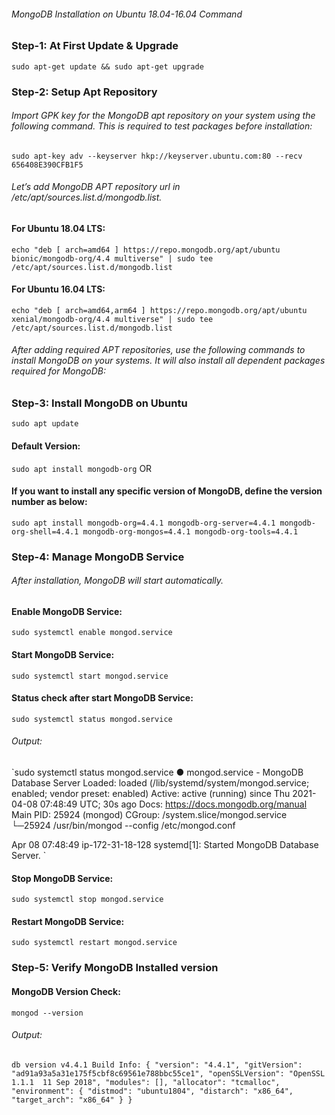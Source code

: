 ###### MongoDB Installation on Ubuntu 18.04-16.04 Command
### Step-1: At First Update & Upgrade
`sudo apt-get update && sudo apt-get upgrade`


### Step-2: Setup Apt Repository
###### Import GPK key for the MongoDB apt repository on your system using the following command. This is required to test packages before installation:
`sudo apt-key adv --keyserver hkp://keyserver.ubuntu.com:80 --recv 656408E390CFB1F5`

###### Let’s add MongoDB APT repository url in /etc/apt/sources.list.d/mongodb.list.
#### For Ubuntu 18.04 LTS:
`echo "deb [ arch=amd64 ] https://repo.mongodb.org/apt/ubuntu bionic/mongodb-org/4.4 multiverse" | sudo tee /etc/apt/sources.list.d/mongodb.list`

#### For Ubuntu 16.04 LTS:
`echo "deb [ arch=amd64,arm64 ] https://repo.mongodb.org/apt/ubuntu xenial/mongodb-org/4.4 multiverse" | sudo tee /etc/apt/sources.list.d/mongodb.list`

###### After adding required APT repositories, use the following commands to install MongoDB on your systems. It will also install all dependent packages required for MongoDB:

### Step-3: Install MongoDB on Ubuntu
`sudo apt update`

#### Default Version:
`sudo apt install mongodb-org` OR

#### If you want to install any specific version of MongoDB, define the version number as below:
`sudo apt install mongodb-org=4.4.1 mongodb-org-server=4.4.1 mongodb-org-shell=4.4.1 mongodb-org-mongos=4.4.1 mongodb-org-tools=4.4.1`

### Step-4: Manage MongoDB Service

###### After installation, MongoDB will start automatically. 
#### Enable MongoDB Service:
`sudo systemctl enable mongod.service`
#### Start MongoDB Service:
`sudo systemctl start mongod.service`

#### Status check after start MongoDB Service:
`sudo systemctl status mongod.service`

###### Output:

`sudo systemctl status mongod.service
● mongod.service - MongoDB Database Server
   Loaded: loaded (/lib/systemd/system/mongod.service; enabled; vendor preset: enabled)
   Active: active (running) since Thu 2021-04-08 07:48:49 UTC; 30s ago
     Docs: https://docs.mongodb.org/manual
 Main PID: 25924 (mongod)
   CGroup: /system.slice/mongod.service
           └─25924 /usr/bin/mongod --config /etc/mongod.conf

Apr 08 07:48:49 ip-172-31-18-128 systemd[1]: Started MongoDB Database Server.
`
#### Stop MongoDB Service:
`sudo systemctl stop mongod.service`

#### Restart MongoDB Service:
`sudo systemctl restart mongod.service`

### Step-5: Verify MongoDB Installed version

#### MongoDB Version Check:
`mongod --version`

###### Output:
`db version v4.4.1
Build Info: {
    "version": "4.4.1",
    "gitVersion": "ad91a93a5a31e175f5cbf8c69561e788bbc55ce1",
    "openSSLVersion": "OpenSSL 1.1.1  11 Sep 2018",
    "modules": [],
    "allocator": "tcmalloc",
    "environment": {
        "distmod": "ubuntu1804",
        "distarch": "x86_64",
        "target_arch": "x86_64"
    }
}
`
